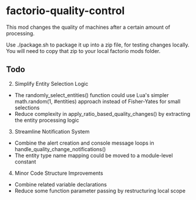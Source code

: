 # factorio-quality-control

This mod changes the quality of machines after a certain amount of processing.

Use ./package.sh to package it up into a zip file, for testing changes locally. You will need to copy that zip to your local factorio mods folder.


## Todo

  2. Simplify Entity Selection Logic

  - The randomly_select_entities() function could use Lua's simpler math.random(1,
  #entities) approach instead of Fisher-Yates for small selections
  - Reduce complexity in apply_ratio_based_quality_changes() by extracting the entity
  processing logic

  3. Streamline Notification System

  - Combine the alert creation and console message loops in
  handle_quality_change_notifications()
  - The entity type name mapping could be moved to a module-level constant

  4. Minor Code Structure Improvements

  - Combine related variable declarations
  - Reduce some function parameter passing by restructuring local scope
